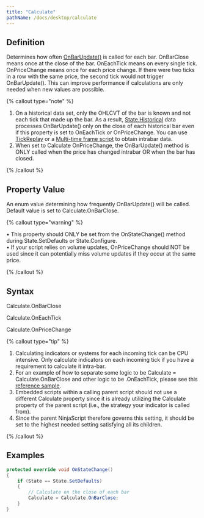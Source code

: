 ```yaml
---
title: "Calculate"
pathName: /docs/desktop/calculate
---
```


## Definition

Determines how often [OnBarUpdate()](/docs/desktop/onbarupdate) is called for each bar. OnBarClose means once at the close of the bar. OnEachTick means on every single tick. OnPriceChange means once for each price change. If there were two ticks in a row with the same price, the second tick would not trigger OnBarUpdate(). This can improve performance if calculations are only needed when new values are possible.

{% callout type="note" %}

1. On a historical data set, only the OHLCVT of the bar is known and not each tick that made up the bar. As a result, [State.Historical](/docs/desktop/state) data processes OnBarUpdate() only on the close of each historical bar even if this property is set to OnEachTick or OnPriceChange. You can use [TickReplay](/docs/desktop/tick_replay) or a [Multi-time frame script](/docs/desktop/multi-time_frame__instruments) to obtain intrabar data.
2. When set to Calculate OnPriceChange, the OnBarUpdate() method is ONLY called when the price has changed intrabar OR when the bar has closed.

{% /callout %}

## Property Value

An enum value determining how frequently OnBarUpdate() will be called. Default value is set to Calculate.OnBarClose.

{% callout type="warning" %}

• This property should ONLY be set from the OnStateChange() method during State.SetDefaults or State.Configure.  
• If your script relies on volume updates, OnPriceChange should NOT be used since it can potentially miss volume updates if they occur at the same price.

{% /callout %}

## Syntax

Calculate.OnBarClose

Calculate.OnEachTick

Calculate.OnPriceChange

{% callout type="tip" %}

1. Calculating indicators or systems for each incoming tick can be CPU intensive. Only calculate indicators on each incoming tick if you have a requirement to calculate it intra-bar.
2. For an example of how to separate some logic to be Calculate = Calculate.OnBarClose and other logic to be .OnEachTick, please see this [reference sample](http://www.ninjatrader.com/support/forum/showthread.php?t=19387).
3. Embedded scripts within a calling parent script should not use a different Calculate property since it is already utilizing the Calculate property of the parent script (i.e., the strategy your indicator is called from).
4. Since the parent NinjaScript therefore governs this setting, it should be set to the highest needed setting satisfying all its children.

{% /callout %}

## Examples

```csharp
protected override void OnStateChange()
{
    if (State == State.SetDefaults)
    {
        // Calculate on the close of each bar
        Calculate = Calculate.OnBarClose;
    }
}
```

